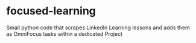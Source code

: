 # focused-learning
Small python code that scrapes LinkedIn Learning lessons and adds them as OmniFocus tasks within a dedicated Project  
